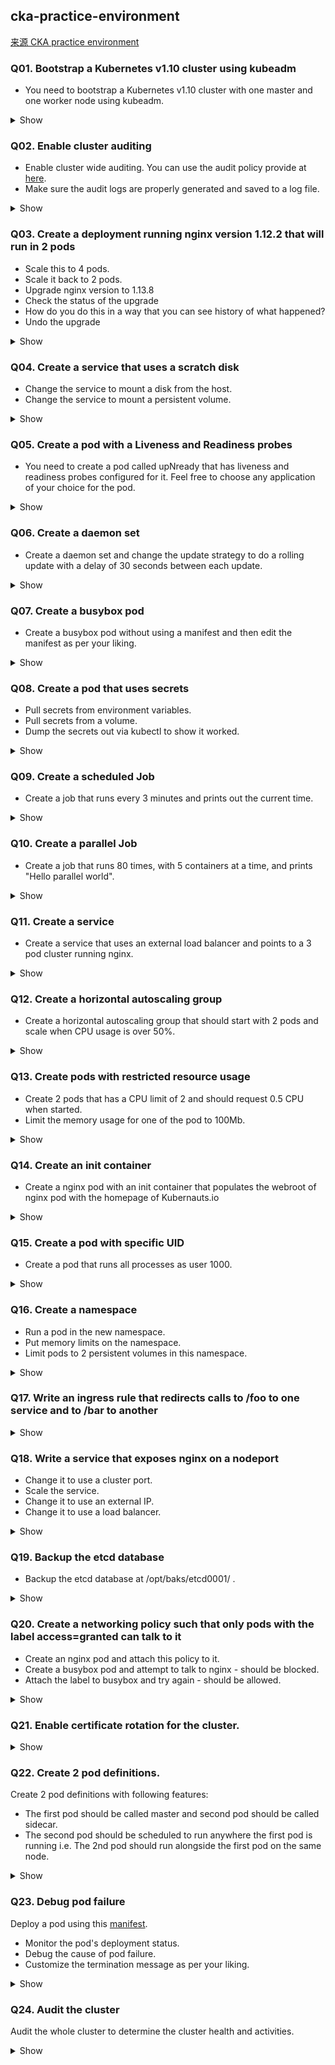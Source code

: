 ## cka-practice-environment
[来源 CKA practice environment](https://github.com/arush-sal/cka-practice-environment)

### Q01. Bootstrap a Kubernetes v1.10 cluster using kubeadm
- You need to bootstrap a Kubernetes v1.10 cluster with one master and one worker node using kubeadm.

<details><summary>Show</summary></details>

### Q02. Enable cluster auditing
- Enable cluster wide auditing. You can use the audit policy provide at [here](https://github.com/kubernetes/website/blob/master/content/en/docs/tasks/debug-application-cluster/audit-policy.yaml).
- Make sure the audit logs are properly generated and saved to a log file.

<details><summary>Show</summary></details>

### Q03. Create a deployment running nginx version 1.12.2 that will run in 2 pods
- Scale this to 4 pods.
- Scale it back to 2 pods.
- Upgrade nginx version to 1.13.8
- Check the status of the upgrade
- How do you do this in a way that you can see history of what happened?
- Undo the upgrade

<details><summary>Show</summary></details>

### Q04. Create a service that uses a scratch disk
- Change the service to mount a disk from the host.
- Change the service to mount a persistent volume.


<details><summary>Show</summary></details>

### Q05. Create a pod with a Liveness and Readiness probes
- You need to create a pod called upNready that has liveness and readiness probes configured for it. Feel free to choose any application of your choice for the pod.

<details><summary>Show</summary></details>

### Q06. Create a daemon set
- Create a daemon set and change the update strategy to do a rolling update with a delay of 30 seconds between each update.

<details><summary>Show</summary></details>

### Q07. Create a busybox pod
- Create a busybox pod without using a manifest and then edit the manifest as per your liking.

<details><summary>Show</summary></details>

### Q08. Create a pod that uses secrets
- Pull secrets from environment variables.
- Pull secrets from a volume.
- Dump the secrets out via kubectl to show it worked.

<details><summary>Show</summary></details>

### Q09. Create a scheduled Job
- Create a job that runs every 3 minutes and prints out the current time.

<details><summary>Show</summary></details>

### Q10. Create a parallel Job
- Create a job that runs 80 times, with 5 containers at a time, and prints "Hello parallel world".

<details><summary>Show</summary></details>

### Q11. Create a service
- Create a service that uses an external load balancer and points to a 3 pod cluster running nginx.

<details><summary>Show</summary></details>

### Q12. Create a horizontal autoscaling group
- Create a horizontal autoscaling group that should start with 2 pods and scale when CPU usage is over 50%.

<details><summary>Show</summary></details>

### Q13. Create pods with restricted resource usage
- Create 2 pods that has a CPU limit of 2 and should request 0.5 CPU when started.
- Limit the memory usage for one of the pod to 100Mb.

<details><summary>Show</summary></details>

### Q14. Create an init container
- Create a nginx pod with an init container that populates the webroot of nginx pod with the homepage of Kubernauts.io

<details><summary>Show</summary></details>

### Q15. Create a pod with specific UID
- Create a pod that runs all processes as user 1000.

<details><summary>Show</summary></details>

### Q16. Create a namespace
- Run a pod in the new namespace.
- Put memory limits on the namespace.
- Limit pods to 2 persistent volumes in this namespace.

<details><summary>Show</summary></details>

### Q17. Write an ingress rule that redirects calls to /foo to one service and to /bar to another

<details><summary>Show</summary></details>

### Q18. Write a service that exposes nginx on a nodeport
- Change it to use a cluster port.
- Scale the service.
- Change it to use an external IP.
- Change it to use a load balancer.

<details><summary>Show</summary></details>

### Q19. Backup the etcd database
- Backup the etcd database at /opt/baks/etcd0001/ .

<details><summary>Show</summary></details>

### Q20. Create a networking policy such that only pods with the label access=granted can talk to it
- Create an nginx pod and attach this policy to it.
- Create a busybox pod and attempt to talk to nginx - should be blocked.
- Attach the label to busybox and try again - should be allowed.

<details><summary>Show</summary></details>

### Q21. Enable certificate rotation for the cluster.

<details><summary>Show</summary></details>

### Q22. Create 2 pod definitions.
Create 2 pod definitions with following features:

- The first pod should be called master and second pod should be called sidecar.
- The second pod should be scheduled to run anywhere the first pod is running i.e. The 2nd pod should run alongside the first pod on the same node.

<details><summary>Show</summary></details>

### Q23. Debug pod failure
Deploy a pod using this [manifest](https://github.com/kubernetes/website/blob/master/content/en/docs/tasks/debug-application-cluster/termination.yaml).
- Monitor the pod's deployment status.
- Debug the cause of pod failure.
- Customize the termination message as per your liking.

<details><summary>Show</summary></details>

### Q24. Audit the cluster
Audit the whole cluster to determine the cluster health and activities.

<details><summary>Show</summary></details>